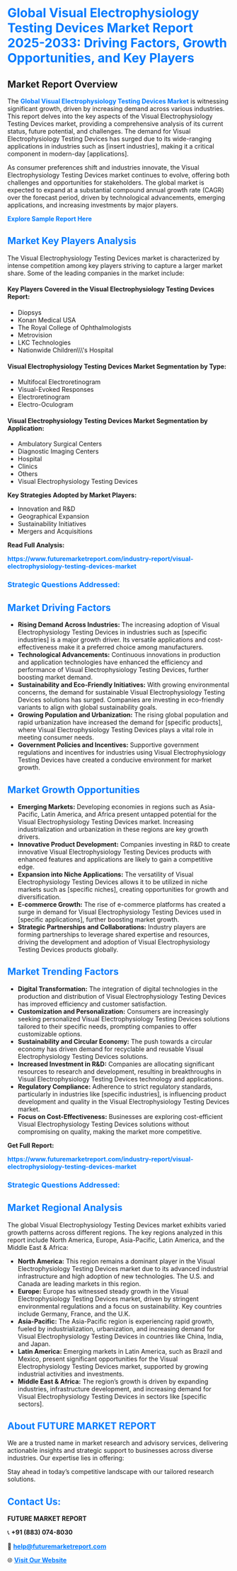 <h1 style="color: #007BFF;">Global Visual Electrophysiology Testing Devices Market Report 2025-2033: Driving Factors, Growth Opportunities, and Key Players</h1>

<section id="overview">
<h2>Market Report Overview</h2>
<p>The <a href="https://www.futuremarketreport.com/industry-report/visual-electrophysiology-testing-devices-market" style="color: #007BFF; text-decoration: none;"><strong>Global Visual Electrophysiology Testing Devices Market</strong></a> is witnessing significant growth, driven by increasing demand across various industries. This report delves into the key aspects of the Visual Electrophysiology Testing Devices market, providing a comprehensive analysis of its current status, future potential, and challenges. The demand for Visual Electrophysiology Testing Devices has surged due to its wide-ranging applications in industries such as [insert industries], making it a critical component in modern-day [applications].</p>
<p>As consumer preferences shift and industries innovate, the Visual Electrophysiology Testing Devices market continues to evolve, offering both challenges and opportunities for stakeholders. The global market is expected to expand at a substantial compound annual growth rate (CAGR) over the forecast period, driven by technological advancements, emerging applications, and increasing investments by major players.</p>
</section>

<section id="overview">
<p><a href="https://www.futuremarketreport.com/request-sample/reportId=125144" style="color: #007BFF; text-decoration: none;"><strong>Explore Sample Report Here</strong></a></p>
</section>

<section id="key-players">
<h2 style="color: #007BFF;">Market Key Players Analysis</h2>
<p>The Visual Electrophysiology Testing Devices market is characterized by intense competition among key players striving to capture a larger market share. Some of the leading companies in the market include:</p>
<h4>Key Players Covered in the Visual Electrophysiology Testing Devices Report:</h4>
<ul><li>Diopsys</li><li>Konan Medical USA</li><li>The Royal College of Ophthalmologists</li><li>Metrovision</li><li>LKC Technologies</li><li>Nationwide Children\\\&#039;s Hospital</li></ul>
<h4>Visual Electrophysiology Testing Devices Market Segmentation by Type:</h4>
<ul><li>Multifocal Electroretinogram</li><li>Visual-Evoked Responses</li><li>Electroretinogram</li><li>Electro-Oculogram</li></ul>

<h4>Visual Electrophysiology Testing Devices Market Segmentation by Application:</h4>
<ul><li>Ambulatory Surgical Centers</li><li>Diagnostic Imaging Centers</li><li>Hospital</li><li>Clinics</li><li>Others</li><li>Visual Electrophysiology Testing Devices</li></ul>
<p><strong>Key Strategies Adopted by Market Players:</strong></p>
<ul>
<li>Innovation and R&D</li>
<li>Geographical Expansion</li>
<li>Sustainability Initiatives</li>
<li>Mergers and Acquisitions</li>
</ul>
</section>

<section>
<p><strong>Read Full Analysis: </strong></p><a href="https://www.futuremarketreport.com/industry-report/visual-electrophysiology-testing-devices-market" style="color: #007BFF; text-decoration: none;"><strong>https://www.futuremarketreport.com/industry-report/visual-electrophysiology-testing-devices-market</strong></a>
<h3 style="color: #007BFF;">Strategic Questions Addressed:</h3>
</section>

<section id="driving-factors">
<h2 style="color: #007BFF;">Market Driving Factors</h2>
<ul>
<li><strong>Rising Demand Across Industries:</strong> The increasing adoption of Visual Electrophysiology Testing Devices in industries such as [specific industries] is a major growth driver. Its versatile applications and cost-effectiveness make it a preferred choice among manufacturers.</li>
<li><strong>Technological Advancements:</strong> Continuous innovations in production and application technologies have enhanced the efficiency and performance of Visual Electrophysiology Testing Devices, further boosting market demand.</li>
<li><strong>Sustainability and Eco-Friendly Initiatives:</strong> With growing environmental concerns, the demand for sustainable Visual Electrophysiology Testing Devices solutions has surged. Companies are investing in eco-friendly variants to align with global sustainability goals.</li>
<li><strong>Growing Population and Urbanization:</strong> The rising global population and rapid urbanization have increased the demand for [specific products], where Visual Electrophysiology Testing Devices plays a vital role in meeting consumer needs.</li>
<li><strong>Government Policies and Incentives:</strong> Supportive government regulations and incentives for industries using Visual Electrophysiology Testing Devices have created a conducive environment for market growth.</li>
</ul>
</section>

<section id="growth-opportunities">
<h2 style="color: #007BFF;">Market Growth Opportunities</h2>
<ul>
<li><strong>Emerging Markets:</strong> Developing economies in regions such as Asia-Pacific, Latin America, and Africa present untapped potential for the Visual Electrophysiology Testing Devices market. Increasing industrialization and urbanization in these regions are key growth drivers.</li>
<li><strong>Innovative Product Development:</strong> Companies investing in R&D to create innovative Visual Electrophysiology Testing Devices products with enhanced features and applications are likely to gain a competitive edge.</li>
<li><strong>Expansion into Niche Applications:</strong> The versatility of Visual Electrophysiology Testing Devices allows it to be utilized in niche markets such as [specific niches], creating opportunities for growth and diversification.</li>
<li><strong>E-commerce Growth:</strong> The rise of e-commerce platforms has created a surge in demand for Visual Electrophysiology Testing Devices used in [specific applications], further boosting market growth.</li>
<li><strong>Strategic Partnerships and Collaborations:</strong> Industry players are forming partnerships to leverage shared expertise and resources, driving the development and adoption of Visual Electrophysiology Testing Devices products globally.</li>
</ul>
</section>

<section id="trending-factors">
<h2 style="color: #007BFF;">Market Trending Factors</h2>
<ul>
<li><strong>Digital Transformation:</strong> The integration of digital technologies in the production and distribution of Visual Electrophysiology Testing Devices has improved efficiency and customer satisfaction.</li>
<li><strong>Customization and Personalization:</strong> Consumers are increasingly seeking personalized Visual Electrophysiology Testing Devices solutions tailored to their specific needs, prompting companies to offer customizable options.</li>
<li><strong>Sustainability and Circular Economy:</strong> The push towards a circular economy has driven demand for recyclable and reusable Visual Electrophysiology Testing Devices solutions.</li>
<li><strong>Increased Investment in R&D:</strong> Companies are allocating significant resources to research and development, resulting in breakthroughs in Visual Electrophysiology Testing Devices technology and applications.</li>
<li><strong>Regulatory Compliance:</strong> Adherence to strict regulatory standards, particularly in industries like [specific industries], is influencing product development and quality in the Visual Electrophysiology Testing Devices market.</li>
<li><strong>Focus on Cost-Effectiveness:</strong> Businesses are exploring cost-efficient Visual Electrophysiology Testing Devices solutions without compromising on quality, making the market more competitive.</li>
</ul>
</section>

<section>
<p><strong>Get Full Report: </strong></p><a href="https://www.futuremarketreport.com/industry-report/visual-electrophysiology-testing-devices-market" style="color: #007BFF; text-decoration: none;"><strong>https://www.futuremarketreport.com/industry-report/visual-electrophysiology-testing-devices-market</strong></a>
<h3 style="color: #007BFF;">Strategic Questions Addressed:</h3>
</section>


<section id="regional-analysis">
<h2 style="color: #007BFF;">Market Regional Analysis</h2>
<p>The global Visual Electrophysiology Testing Devices market exhibits varied growth patterns across different regions. The key regions analyzed in this report include North America, Europe, Asia-Pacific, Latin America, and the Middle East & Africa:</p>
<ul>
<li><strong>North America:</strong> This region remains a dominant player in the Visual Electrophysiology Testing Devices market due to its advanced industrial infrastructure and high adoption of new technologies. The U.S. and Canada are leading markets in this region.</li>
<li><strong>Europe:</strong> Europe has witnessed steady growth in the Visual Electrophysiology Testing Devices market, driven by stringent environmental regulations and a focus on sustainability. Key countries include Germany, France, and the U.K.</li>
<li><strong>Asia-Pacific:</strong> The Asia-Pacific region is experiencing rapid growth, fueled by industrialization, urbanization, and increasing demand for Visual Electrophysiology Testing Devices in countries like China, India, and Japan.</li>
<li><strong>Latin America:</strong> Emerging markets in Latin America, such as Brazil and Mexico, present significant opportunities for the Visual Electrophysiology Testing Devices market, supported by growing industrial activities and investments.</li>
<li><strong>Middle East & Africa:</strong> The region’s growth is driven by expanding industries, infrastructure development, and increasing demand for Visual Electrophysiology Testing Devices in sectors like [specific sectors].</li>
</ul>
</section>

<footer>
<h2 style="color: #007BFF;">About FUTURE MARKET REPORT</h2>
<p>We are a trusted name in market research and advisory services, delivering actionable insights and strategic support to businesses across diverse industries. Our expertise lies in offering:</p>

<p>Stay ahead in today’s competitive landscape with our tailored research solutions.</p>

<h2 style="color: #007BFF;">Contact Us:</h2>
<p><strong>FUTURE MARKET REPORT</strong></p>
<p>📞 <strong>+91 (883) 074-8030</strong></p>
<p>📧 <strong><a href="mailto:help@futuremarketreport.com" style="color: #007BFF;">help@futuremarketreport.com</a></strong></p>
<p>🌐 <strong><a href="https://www.futuremarketreport.com/" style="color: #007BFF;">Visit Our Website</a></strong></p>
</footer>